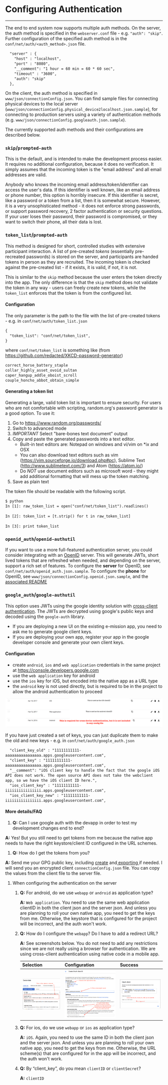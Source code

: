 # Configuring Authentication
---

The end to end system now supports multiple auth methods.
On the server, the auth method is specified in the `webserver.conf` file - e.g. `"auth": "skip"`. Further configuration of the specified auth method is in the `conf/net/auth/<auth_method>.json` file.

```
  "server" : {
    "host" : "localhost",
    "port" : "8080",
    "__comment": "1 hour = 60 min = 60 * 60 sec",
    "timeout" : "3600",
    "auth": "skip"
  },
```

On the client, the auth method is specified in `www/json/connectionConfig.json`. You can find sample files for connecting physical devices to the local server (`www/json/connectionConfig.physical_device2localhost.json.sample`), for connecting to production servers using a variety of authentication methods (e.g. `www/json/connectionConfig.googleauth.json.sample`).

The currently supported auth methods and their configurations are described below.

### `skip`/`prompted-auth` ###

This is the default, and is intended to make the development process easier.  It requires no additional configuration, because it does no verification. It simply assumes that the incoming token is the "email address" and all email addresses are valid.

Anybody who knows the incoming email address/token/identifier can access the user's data.  If this identifier is well known, like an email address or phone number, this option is horribly insecure. If this identifier is secret, like a password or a token from a list, then it is somewhat secure. However, it is a very unsophisticated method - it does not enforce strong passwords, or support password recovery, 2 factor authentication or security questions. If your user loses their password, their password is compromised, or they want to switch their phone, all their data is lost.

### `token_list`/`prompted-auth` ###

This method is designed for short, controlled studies with extensive participant interaction. A list of pre-created _tokens_ (essentially pre-recreated passwords) is stored on the server, and participants are handed tokens in person as they are recruited. The incoming token is checked against the pre-created list - if it exists, it is valid, if not, it is not.

This is similar to the `skip` method because the user enters the token directly into the app. The only difference is that the `skip` method does not validate the token in any way - users can freely create new tokens, while the `token_list` enforces that the token is from the configured list.

#### Configuration ####

The only parameter is the path to the file with the list of pre-created tokens - e.g. in `conf/net/auth/token_list.json` 

```
{
  "token_list": "conf/net/token_list",
}
```

where `conf/net/token_list` is something like (from https://github.com/redacted/XKCD-password-generator)

```
correct_horse_battery_staple
collar_highly_asset_ovoid_sultan
caper_hangup_addle_oboist_scroll
couple_honcho_abbot_obtain_simple
```

#### Generating a token list ####
Generating a large, valid token list is important to ensure security. For users who are not comfortable with scripting, random.org's password generator is a good option. To use it:

1. Go to https://www.random.org/passwords/
1. Switch to advanced mode
1. *IMPORTANT* Select "bare-bones text document" output
1. Copy and paste the generated passwords into a text editor.
   - Built-in text editors are: Notepad on windows and vi/vim on \*ix and OSX
   - You can also download text editors such as vim (https://vim.sourceforge.io/download.php#pc), Sublime Text (http://www.sublimetext.com/3) and Atom (https://atom.io/)
   - Do *NOT* use document editors such as microsoft word - they might add additional formatting that will mess up the token matching.
1. Save as plain text

The token file should be readable with the following script.

```
$ python
In [1]: raw_token_list = open("conf/net/token_list").readlines()

In [2]: token_list = [t.strip() for t in raw_token_list]

In [3]: print token_list
```

### `openid_auth`/`openid-authutil` ###

If you want to use a more full-featured authentication server, you could consider integrating with an [OpenID]() server. This will generate JWTs, short lived tokens that are refreshed when needed, and depending on the server, support a rich set of features. To configure the **server** for OpenID, see `conf/net/auth/openid_auth.json.sample`. To configure the **phone** for OpenID, see `www/json/connectionConfig.openid.json.sample`, and the [associated README](https://github.com/e-mission/cordova-jwt-auth/blob/master/README.openid.md)

### `google_auth`/`google-authutil` ###

This option uses JWTs using the google identity solution with [cross-client authentication](https://developers.google.com/identity/protocols/CrossClientAuth#accessTokens). The JWTs are decrypted using google's public keys and decoded using the `google-auth` library.

- If you are deploying a new UI on the existing e-mission app, you need to ask me to generate google client keys.
- If you are deploying your own app, register your app in the google developer console and generate your own client keys.

#### Configuration ####

- create `android`, `ios` and `web application` credentials in the same project at https://console.developers.google.com
- use the `web application` key for android
- use the `ios` key for iOS, but encoded into the native app as a URL type
- the `android` key is not used directly, but is required to be in the project to allow the android authentication to proceed

![Google Auth Screenshot](../../assets/e-mission-both/google_auth_screenshot.png)

If you have just created a set of keys, you can just duplicate them to make the old and new keys - e.g. in `conf/net/auth/google_auth.json`



```
  "client_key_old" : "11111111111-aaaaaaaaaaaaaaaa.apps.googleusercontent.com",
  "client_key" : "11111111111-aaaaaaaaaaaaaaaa.apps.googleusercontent.com",
  "__comment": "iOS client key to handle the fact that the google iOS API does not work. The open source API does not take the webclient app, so we have the iOS client ID here.",
  "ios_client_key" : "11111111111-iiiiiiiiiiiiiiii.apps.googleusercontent.com",
  "ios_client_key_new" : "11111111111-iiiiiiiiiiiiiiii.apps.googleusercontent.com",
```

#### More details/FAQ ####

1. **Q:** Can I use google auth with the devapp in order to test my development changes end to end?
   
  **A:** Yes! But you still need to get tokens from me because the native app needs to have the right keystore/client ID configured in the URL schemes.
1. **Q:** How do I get the tokens from you? 

  **A:** Send me your GPG public key, including [create](https://www.gnupg.org/gph/en/manual/c14.html) and[ exporting ](https://www.gnupg.org/gph/en/manual/x56.html)if needed. I will send you an encrypted client `connectionConfig.json` file. You can copy the values from the client file to the server file.
1. When configuring the authentication on the server
    1. **Q:** For android, do we use `webapp` or `android` as application type? 

        **A:** `Web application`. You need to use the same web application clientID in both the client json and the server json. And unless you are planning to roll your own native app, you need to get the keys from me. Otherwise, the keystore that is configured for the project will be incorrect, and the auth won't work.

    1. **Q:** How do I configure the `webapp`? Do I have to add a redirect URL?

        **A:** See screenshots below. You do not need to add any restrictions since we are not really using a browser for authentication. We are using cross-client authentication using native code in a mobile app.
        
        | Selection | Configuration | Success |
        | --------  | ------------- | --------|
        | ![Selection](../../assets/e-mission-both/google_auth_client_id_selection.png) | ![Configuration](../../assets/e-mission-both/google_auth_client_id_creation_screen.png) | ![Success](../../assets/e-mission-both/google_auth_client_id_success.png) |

    1. **Q:** For ios, do we use `webapp` or `ios`  as application type? 

        **A:** `iOS`. Again, you need to use the same ID in both the client json and the server json. And unless you are planning to roll your own native app, you need to get the keys from me. Otherwise, the URL scheme(s) that are configured for in the app will be incorrect, and the auth won't work.
    1. **Q:** By “client_key”, do you mean `clientID` or `clientSecret`? 

        **A:** `clientID`

